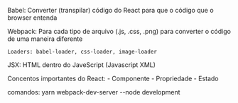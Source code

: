 Babel: Converter (transpilar) código do React para que o código que o browser entenda

Webpack: Para cada tipo de arquivo (.js, .css, .png) para converter o código de uma maneira diferente

    Loaders: babel-loader, css-loader, image-loader

JSX: HTML dentro do JaveScript (Javascript XML)

Concentos importantes do React: - Componente - Propriedade - Estado

comandos:
yarn webpack-dev-server --node development
